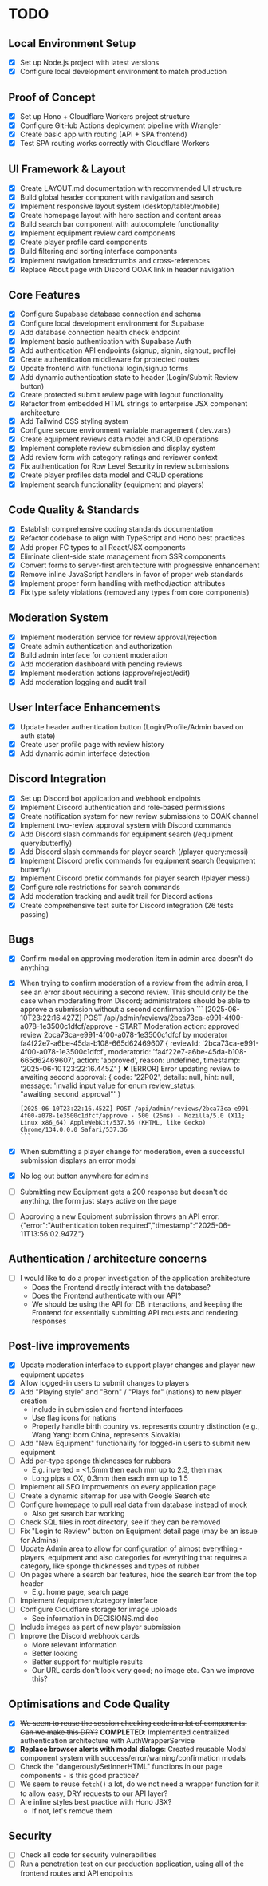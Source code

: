# TODO

## Local Environment Setup

- [x] Set up Node.js project with latest versions
- [x] Configure local development environment to match production

## Proof of Concept

- [x] Set up Hono + Cloudflare Workers project structure
- [x] Configure GitHub Actions deployment pipeline with Wrangler
- [x] Create basic app with routing (API + SPA frontend)
- [x] Test SPA routing works correctly with Cloudflare Workers

## UI Framework & Layout

- [x] Create LAYOUT.md documentation with recommended UI structure
- [x] Build global header component with navigation and search
- [x] Implement responsive layout system (desktop/tablet/mobile)
- [x] Create homepage layout with hero section and content areas
- [x] Build search bar component with autocomplete functionality
- [x] Implement equipment review card components
- [x] Create player profile card components
- [x] Build filtering and sorting interface components
- [x] Implement navigation breadcrumbs and cross-references
- [x] Replace About page with Discord OOAK link in header navigation

## Core Features

- [x] Configure Supabase database connection and schema
- [x] Configure local development environment for Supabase
- [x] Add database connection health check endpoint
- [x] Implement basic authentication with Supabase Auth
- [x] Add authentication API endpoints (signup, signin, signout, profile)
- [x] Create authentication middleware for protected routes
- [x] Update frontend with functional login/signup forms
- [x] Add dynamic authentication state to header (Login/Submit Review button)
- [x] Create protected submit review page with logout functionality
- [x] Refactor from embedded HTML strings to enterprise JSX component architecture
- [x] Add Tailwind CSS styling system
- [x] Configure secure environment variable management (.dev.vars)
- [x] Create equipment reviews data model and CRUD operations
- [x] Implement complete review submission and display system
- [x] Add review form with category ratings and reviewer context
- [x] Fix authentication for Row Level Security in review submissions
- [x] Create player profiles data model and CRUD operations
- [x] Implement search functionality (equipment and players)

## Code Quality & Standards

- [x] Establish comprehensive coding standards documentation
- [x] Refactor codebase to align with TypeScript and Hono best practices
- [x] Add proper FC types to all React/JSX components
- [x] Eliminate client-side state management from SSR components
- [x] Convert forms to server-first architecture with progressive enhancement
- [x] Remove inline JavaScript handlers in favor of proper web standards
- [x] Implement proper form handling with method/action attributes
- [x] Fix type safety violations (removed any types from core components)

## Moderation System

- [x] Implement moderation service for review approval/rejection
- [x] Create admin authentication and authorization
- [x] Build admin interface for content moderation
- [x] Add moderation dashboard with pending reviews
- [x] Implement moderation actions (approve/reject/edit)
- [x] Add moderation logging and audit trail

## User Interface Enhancements

- [x] Update header authentication button (Login/Profile/Admin based on auth state)
- [x] Create user profile page with review history
- [x] Add dynamic admin interface detection

## Discord Integration

- [x] Set up Discord bot application and webhook endpoints
- [x] Implement Discord authentication and role-based permissions
- [x] Create notification system for new review submissions to OOAK channel
- [x] Implement two-review approval system with Discord commands
- [x] Add Discord slash commands for equipment search (/equipment query:butterfly)
- [x] Add Discord slash commands for player search (/player query:messi)
- [x] Implement Discord prefix commands for equipment search (!equipment butterfly)
- [x] Implement Discord prefix commands for player search (!player messi)
- [x] Configure role restrictions for search commands
- [x] Add moderation tracking and audit trail for Discord actions
- [x] Create comprehensive test suite for Discord integration (26 tests passing)

## Bugs

- [x] Confirm modal on approving moderation item in admin area doesn't do anything
- [x] When trying to confirm moderation of a review from the admin area, I see an error about requiring a second review. This should only be the case when moderating from Discord; administrators should be able to approve a submission without a second confirmation
      ```
      [2025-06-10T23:22:16.427Z] POST /api/admin/reviews/2bca73ca-e991-4f00-a078-1e3500c1dfcf/approve - START
      Moderation action: approved review 2bca73ca-e991-4f00-a078-1e3500c1dfcf by moderator fa4f22e7-a6be-45da-b108-665d62469607 {
      reviewId: '2bca73ca-e991-4f00-a078-1e3500c1dfcf',
      moderatorId: 'fa4f22e7-a6be-45da-b108-665d62469607',
      action: 'approved',
      reason: undefined,
      timestamp: '2025-06-10T23:22:16.445Z'
      }
      ✘ [ERROR] Error updating review to awaiting second approval: {
      code: '22P02',
      details: null,
      hint: null,
      message: 'invalid input value for enum review_status: "awaiting_second_approval"'
      }

      [2025-06-10T23:22:16.452Z] POST /api/admin/reviews/2bca73ca-e991-4f00-a078-1e3500c1dfcf/approve - 500 (25ms) - Mozilla/5.0 (X11; Linux x86_64) AppleWebKit/537.36 (KHTML, like Gecko) Chrome/134.0.0.0 Safari/537.36
      ```

- [x] When submitting a player change for moderation, even a successful submission displays an error modal
- [x] No log out button anywhere for admins
- [ ] Submitting new Equipment gets a 200 response but doesn't do anything, the form just stays active on the page
- [ ] Approving a new Equipment submission throws an API error: {"error":"Authentication token required","timestamp":"2025-06-11T13:56:02.947Z"}

## Authentication / architecture concerns

- [ ] I would like to do a proper investigation of the application architecture
  - Does the Frontend directly interact with the database?
  - Does the Frontend authenticate with our API?
  - We should be using the API for DB interactions, and keeping the Frontend for essentially submitting API requests and rendering responses

## Post-live improvements

- [x] Update moderation interface to support player changes and player new equipment updates
- [x] Allow logged-in users to submit changes to players
- [x] Add "Playing style" and "Born" / "Plays for" (nations) to new player creation
  - Include in submission and frontend interfaces
  - Use flag icons for nations
  - Properly handle birth country vs. represents country distinction (e.g., Wang Yang: born China, represents Slovakia)
- [ ] Add "New Equipment" functionality for logged-in users to submit new equipment
- [ ] Add per-type sponge thicknesses for rubbers
  - E.g. inverted = <1.5mm then each mm up to 2.3, then max
  - Long pips = OX, 0.3mm then each mm up to 1.5
- [ ] Implement all SEO improvements on every application page
- [ ] Create a dynamic sitemap for use with Google Search etc
- [ ] Configure homepage to pull real data from database instead of mock
  - Also get search bar working
- [ ] Check SQL files in root directory, see if they can be removed
- [ ] Fix "Login to Review" button on Equipment detail page (may be an issue for Admins)
- [ ] Update Admin area to allow for configuration of almost everything - players, equipment and also categories for everything that requires a category, like sponge thicknesses and types of rubber
- [ ] On pages where a search bar features, hide the search bar from the top header
  - E.g. home page, search page
- [ ] Implement /equipment/category interface
- [ ] Configure Cloudflare storage for image uploads
  - See information in DECISIONS.md doc
- [ ] Include images as part of new player submission
- [ ] Improve the Discord webhook cards
  - More relevant information
  - Better looking
  - Better support for multiple results
  - Our URL cards don't look very good; no image etc. Can we improve this?

## Optimisations and Code Quality

- [x] ~~We seem to reuse the session checking code in a lot of components. Can we make this DRY?~~ **COMPLETED**: Implemented centralized authentication architecture with AuthWrapperService
- [x] **Replace browser alerts with modal dialogs**: Created reusable Modal component system with success/error/warning/confirmation modals
- [ ] Check the "dangerouslySetInnerHTML" functions in our page components - is this good practice?
- [ ] We seem to reuse `fetch()` a lot, do we not need a wrapper function for it to allow easy, DRY requests to our API layer?
- [ ] Are inline styles best practice with Hono JSX?
  - If not, let's remove them

## Security

- [ ] Check all code for security vulnerabilities
- [ ] Run a penetration test on our production application, using all of the frontend routes and API endpoints
